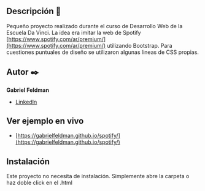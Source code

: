 ## Descripción :green_heart:

Pequeño proyecto realizado durante el curso de Desarrollo Web de la Escuela Da Vinci. La idea era imitar la web de Spotify [https://www.spotify.com/ar/premium/](https://www.spotify.com/ar/premium/) utilizando Bootstrap. Para cuestiones puntuales de diseño se utilizaron algunas lineas de CSS propias. 

## Autor ✒️
**Gabriel Feldman**

* [LinkedIn](https://www.linkedin.com/in/gabrieldfeldman/)


## Ver ejemplo en vivo 
- [https://gabrielfeldman.github.io/spotify/](https://gabrielfeldman.github.io/spotify/)

## Instalación 
Este proyecto no necesita de instalación. Simplemente abre la carpeta o haz doble click en el .html
